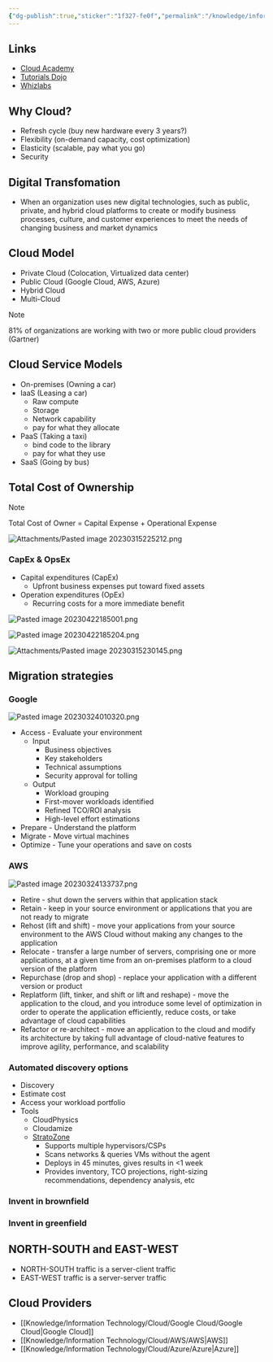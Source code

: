 ```yaml
---
{"dg-publish":true,"sticker":"1f327-fe0f","permalink":"/knowledge/information-technology/cloud/cloud/","dgPassFrontmatter":true}
---
```


## Links
- [Cloud Academy](https://cloudacademy.com/dashboard/)
- [Tutorials Dojo](https://tutorialsdojo.com/)
- [Whizlabs](https://www.whizlabs.com/)
## Why Cloud?
- Refresh cycle (buy new hardware every 3 years?)
- Flexibility (on-demand capacity, cost optimization)
- Elasticity (scalable, pay what you go)
- Security
## Digital Transfomation
- When an organization uses new digital technologies, such as public, private, and hybrid cloud platforms to create or modify business processes, culture, and customer experiences to meet the needs of changing business and market dynamics
## Cloud Model
- Private Cloud (Colocation, Virtualized data center)
- Public Cloud (Google Cloud, AWS, Azure)
- Hybrid Cloud
- Multi-Cloud

> [!note]
>  81% of organizations are working with two or more public cloud providers
>  (Gartner)
## Cloud Service Models
- On-premises (Owning a car)
- IaaS (Leasing a car)
	- Raw compute
	- Storage
	- Network capability
	- pay for what they allocate
- PaaS (Taking a taxi)
	- bind code to the library
	- pay for what they use
- SaaS (Going by bus)
## Total Cost of Ownership
> [!NOTE]
>  Total Cost of Owner = Capital Expense + Operational Expense

![Attachments/Pasted image 20230315225212.png](/img/user/Attachments/Pasted%20image%2020230315225212.png)
### CapEx & OpsEx
- Capital expenditures (CapEx)
	- Upfront business expenses put toward fixed assets
- Operation expenditures (OpEx)
	- Recurring costs for a more immediate benefit

![Pasted image 20230422185001.png](/img/user/Attachments/Pasted%20image%2020230422185001.png)

![Pasted image 20230422185204.png](/img/user/Attachments/Pasted%20image%2020230422185204.png)

![Attachments/Pasted image 20230315230145.png](/img/user/Attachments/Pasted%20image%2020230315230145.png)
## Migration strategies
### Google
![Pasted image 20230324010320.png](/img/user/Attachments/Pasted%20image%2020230324010320.png)

- Access - Evaluate your environment
	- Input
		- Business objectives
		- Key stakeholders
		- Technical assumptions
		- Security approval for tolling
	- Output 
		- Workload grouping
		- First-mover workloads identified
		- Refined TCO/ROI analysis
		- High-level effort estimations
- Prepare - Understand the platform
- Migrate - Move virtual machines
- Optimize - Tune your operations and save on costs
### AWS
![Pasted image 20230324133737.png](/img/user/Attachments/Pasted%20image%2020230324133737.png)

- Retire - shut down the servers within that application stack
- Retain - keep in your source environment or applications that you are not ready to migrate
- Rehost (lift and shift) - move your applications from your source environment to the AWS Cloud without making any changes to the application
- Relocate - transfer a large number of servers, comprising one or more applications, at a given time from an on-premises platform to a cloud version of the platform
- Repurchase (drop and shop) - replace your application with a different version or product
- Replatform (lift, tinker, and shift or lift and reshape) - move the application to the cloud, and you introduce some level of optimization in order to operate the application efficiently, reduce costs, or take advantage of cloud capabilities
- Refactor or re-architect - move an application to the cloud and modify its architecture by taking full advantage of cloud-native features to improve agility, performance, and scalability
### Automated discovery options
- Discovery
- Estimate cost
- Access your workload portfolio
- Tools
	- CloudPhysics
	- Cloudamize
	- [StratoZone](https://cloud.google.com/migrate/stratozone/docs/about-stratozone)
		- Supports multiple hypervisors/CSPs
		- Scans networks & queries VMs without the agent
		- Deploys in 45 minutes, gives results in <1 week
		- Provides inventory, TCO projections, right-sizing recommendations, dependency analysis, etc
### Invent in brownfield

### Invent in greenfield

## NORTH-SOUTH and EAST-WEST
- NORTH-SOUTH traffic is a server-client traffic
- EAST-WEST traffic is a server-server traffic
## Cloud Providers
- [[Knowledge/Information Technology/Cloud/Google Cloud/Google Cloud\|Google Cloud]]
- [[Knowledge/Information Technology/Cloud/AWS/AWS\|AWS]]
- [[Knowledge/Information Technology/Cloud/Azure/Azure\|Azure]]